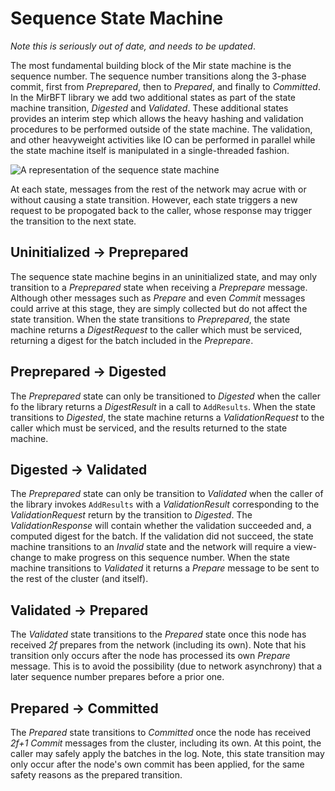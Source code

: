 # Sequence State Machine

*Note this is seriously out of date, and needs to be updated*.

The most fundamental building block of the Mir state machine is the sequence number.  The sequence number transitions along the 3-phase commit, first from *Preprepared*, then to *Prepared*, and finally to *Committed*.  In the MirBFT library we add two additional states as part of the state machine transition, *Digested* and *Validated*.  These additional states provides an interim step which allows the heavy hashing and validation procedures to be performed outside of the state machine.  The validation, and other heavyweight activities like IO can be performed in parallel while the state machine itself is manipulated in a single-threaded fashion.

![A representation of the sequence state machine](http://yuml.me/diagram/plain/activity/(start)->(Preprepared)->(Digested)->(Validated)->(Prepared)->(Committed),(Digested)->(Invalid),(Validated))

At each state, messages from the rest of the network may acrue with or without causing a state transition.  However, each state triggers a new request to be propogated back to the caller, whose response may trigger the transition to the next state.

## Uninitialized -> Preprepared

The sequence state machine begins in an uninitialized state, and may only transition to a *Preprepared* state when receiving a _Preprepare_ message.  Although other messages such as _Prepare_ and even _Commit_ messages could arrive at this stage, they are simply collected but do not affect the state transition.  When the state transitions to *Preprepared*, the state machine returns a _DigestRequest_ to the caller which must be serviced, returning a digest for the batch included in the _Preprepare_.

## Preprepared -> Digested
The *Preprepared* state can only be transitioned to *Digested* when the caller fo the library returns a *DigestResult* in a call to `AddResults`.  When the state transitions to *Digested*, the state machine returns a _ValidationRequest_ to the caller which must be serviced, and the results returned to the state machine.

## Digested -> Validated

The *Preprepared* state can only be transition to *Validated* when the caller of the library invokes `AddResults` with a _ValidationResult_ corresponding to the _ValidationRequest_ return by the transition to *Digested*.  The _ValidationResponse_ will contain whether the validation succeeded and, a computed digest for the batch.  If the validation did not succeed, the state machine transitions to an *Invalid* state and the network will require a view-change to make progress on this sequence number.  When the state machine transitions to *Validated* it returns a _Prepare_ message to be sent to the rest of the cluster (and itself).

## Validated -> Prepared

The *Validated* state transitions to the *Prepared* state once this node has received _2f_ prepares from the network (including its own).  Note that his transition only occurs after the node has processed its own  _Prepare_ message.  This is to avoid the possibility (due to network asynchrony) that a later sequence number prepares before a prior one.

## Prepared -> Committed

The *Prepared* state transitions to *Committed* once the node has received _2f+1_ _Commit_ messages from the cluster, including its own.  At this point, the caller may safely apply the batches in the log.  Note, this state transition may only occur after the node's own commit has been applied, for the same safety reasons as the prepared transition.
